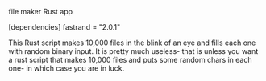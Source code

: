 file maker
Rust app 

[dependencies]
fastrand = "2.0.1"

This Rust script makes 10,000 files in the blink of an eye and fills each one with random binary input. It is
pretty much useless- that is unless you want a rust script that makes 10,000 files and puts some random chars in each  one- in which case you are in luck. 
